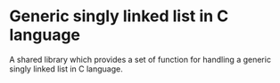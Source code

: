 # Generic singly linked list in C language
A shared library which provides a set of function for handling a generic singly linked list in C language.
